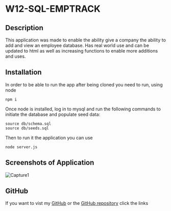 # W12-SQL-EMPTRACK
## Description
This application was made to enable the ability give a company the ability to add and view an employee database. Has real world use and can be updated to html as well as increasing functions to enable more additions and uses.

## Installation
In order to be able to run the app after being cloned you need to run, using node
```
npm i
```
Once node is installed, log in to mysql and run the following commands to initiate the database and populate seed data:
```
source db/schema.sql
source db/seeds.sql
```
Then to run it the application you can use
```
node server.js
```

## Screenshots of Application
![Capture1](./media/Capture1.PNG)
 
## GitHub
If you want to vist my [GitHub](https://github.com/Jamlit37) or the [GitHub repository](https://github.com/Jamlit37/W11-EXPRSS-NOTES) click the links
